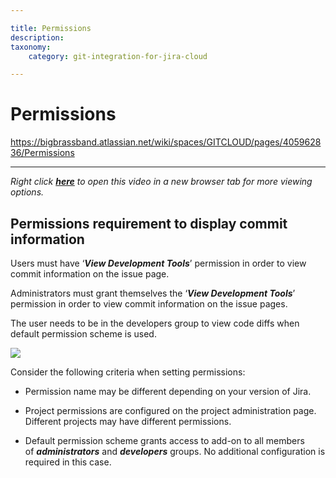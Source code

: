 ```yaml
---

title: Permissions
description:
taxonomy:
    category: git-integration-for-jira-cloud

---
```


# Permissions

<https://bigbrassband.atlassian.net/wiki/spaces/GITCLOUD/pages/405962836/Permissions>

* * *

_Right click_ [_**here**_](https://bigbrassband.wistia.com/medias/21vd3arsj6) _to open this video in a new browser tab for more viewing options._  

## Permissions requirement to display commit information

Users must have ‘_**View Development Tools**_’ permission in order to view commit information on the issue page.

Administrators must grant themselves the ‘_**View Development Tools**_’ permission in order to view commit information on the issue pages.

  
The user needs to be in the developers group to view code diffs when default permission scheme is used.

![](https://bigbrassband.atlassian.net/wiki/download/thumbnails/405962836/view-dev-tools-project-acl(c).png?version=1&modificationDate=1585811271845&cacheVersion=1&api=v2&width=680&height=361)

  
Consider the following criteria when setting permissions:

*   Permission name may be different depending on your version of Jira.
    
*   Project permissions are configured on the project administration page. Different projects may have different permissions.
    
*   Default permission scheme grants access to add-on to all members of _**administrators**_ and _**developers**_ groups. No additional configuration is required in this case.